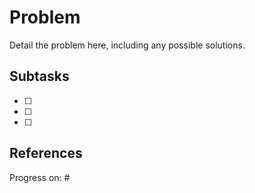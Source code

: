 # Problem

Detail the problem here, including any possible solutions.

## Subtasks
- [ ]

- [ ] 

- [ ]

## References

Progress on: #
